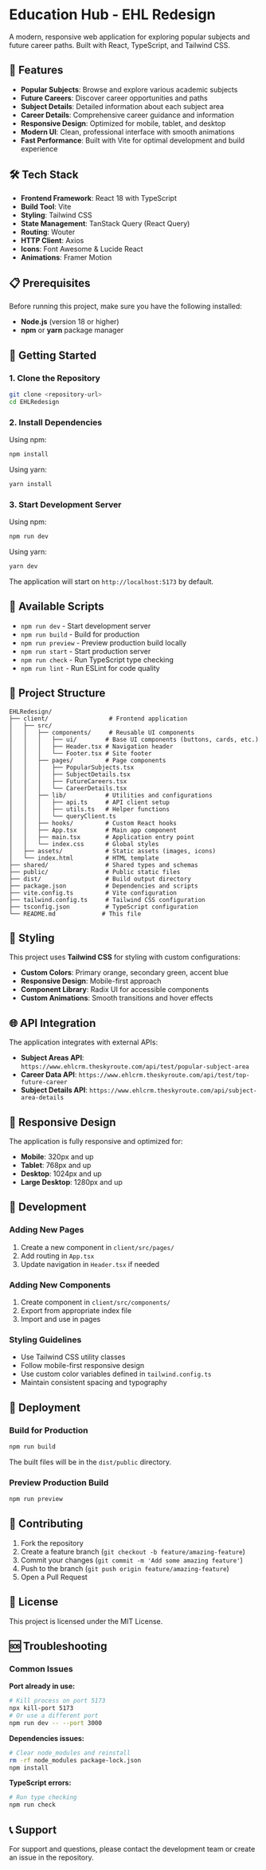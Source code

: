 # Education Hub - EHL Redesign

A modern, responsive web application for exploring popular subjects and future career paths. Built with React, TypeScript, and Tailwind CSS.

## 🚀 Features

- **Popular Subjects**: Browse and explore various academic subjects
- **Future Careers**: Discover career opportunities and paths
- **Subject Details**: Detailed information about each subject area
- **Career Details**: Comprehensive career guidance and information
- **Responsive Design**: Optimized for mobile, tablet, and desktop
- **Modern UI**: Clean, professional interface with smooth animations
- **Fast Performance**: Built with Vite for optimal development and build experience

## 🛠️ Tech Stack

- **Frontend Framework**: React 18 with TypeScript
- **Build Tool**: Vite
- **Styling**: Tailwind CSS
- **State Management**: TanStack Query (React Query)
- **Routing**: Wouter
- **HTTP Client**: Axios
- **Icons**: Font Awesome & Lucide React
- **Animations**: Framer Motion

## 📋 Prerequisites

Before running this project, make sure you have the following installed:

- **Node.js** (version 18 or higher)
- **npm** or **yarn** package manager

## 🚀 Getting Started

### 1. Clone the Repository

```bash
git clone <repository-url>
cd EHLRedesign
```

### 2. Install Dependencies

Using npm:

```bash
npm install
```

Using yarn:

```bash
yarn install
```

### 3. Start Development Server

Using npm:

```bash
npm run dev
```

Using yarn:

```bash
yarn dev
```

The application will start on `http://localhost:5173` by default.

## 📜 Available Scripts

- `npm run dev` - Start development server
- `npm run build` - Build for production
- `npm run preview` - Preview production build locally
- `npm run start` - Start production server
- `npm run check` - Run TypeScript type checking
- `npm run lint` - Run ESLint for code quality

## 📁 Project Structure

```
EHLRedesign/
├── client/                 # Frontend application
│   ├── src/
│   │   ├── components/     # Reusable UI components
│   │   │   ├── ui/        # Base UI components (buttons, cards, etc.)
│   │   │   ├── Header.tsx # Navigation header
│   │   │   └── Footer.tsx # Site footer
│   │   ├── pages/         # Page components
│   │   │   ├── PopularSubjects.tsx
│   │   │   ├── SubjectDetails.tsx
│   │   │   ├── FutureCareers.tsx
│   │   │   └── CareerDetails.tsx
│   │   ├── lib/           # Utilities and configurations
│   │   │   ├── api.ts     # API client setup
│   │   │   ├── utils.ts   # Helper functions
│   │   │   └── queryClient.ts
│   │   ├── hooks/         # Custom React hooks
│   │   ├── App.tsx        # Main app component
│   │   ├── main.tsx       # Application entry point
│   │   └── index.css      # Global styles
│   ├── assets/            # Static assets (images, icons)
│   └── index.html         # HTML template
├── shared/                # Shared types and schemas
├── public/                # Public static files
├── dist/                  # Build output directory
├── package.json           # Dependencies and scripts
├── vite.config.ts         # Vite configuration
├── tailwind.config.ts     # Tailwind CSS configuration
├── tsconfig.json          # TypeScript configuration
└── README.md             # This file
```

## 🎨 Styling

This project uses **Tailwind CSS** for styling with custom configurations:

- **Custom Colors**: Primary orange, secondary green, accent blue
- **Responsive Design**: Mobile-first approach
- **Component Library**: Radix UI for accessible components
- **Custom Animations**: Smooth transitions and hover effects

## 🌐 API Integration

The application integrates with external APIs:

- **Subject Areas API**: `https://www.ehlcrm.theskyroute.com/api/test/popular-subject-area`
- **Career Data API**: `https://www.ehlcrm.theskyroute.com/api/test/top-future-career`
- **Subject Details API**: `https://www.ehlcrm.theskyroute.com/api/subject-area-details`

## 📱 Responsive Design

The application is fully responsive and optimized for:

- **Mobile**: 320px and up
- **Tablet**: 768px and up
- **Desktop**: 1024px and up
- **Large Desktop**: 1280px and up

## 🔧 Development

### Adding New Pages

1. Create a new component in `client/src/pages/`
2. Add routing in `App.tsx`
3. Update navigation in `Header.tsx` if needed

### Adding New Components

1. Create component in `client/src/components/`
2. Export from appropriate index file
3. Import and use in pages

### Styling Guidelines

- Use Tailwind CSS utility classes
- Follow mobile-first responsive design
- Use custom color variables defined in `tailwind.config.ts`
- Maintain consistent spacing and typography

## 🚀 Deployment

### Build for Production

```bash
npm run build
```

The built files will be in the `dist/public` directory.

### Preview Production Build

```bash
npm run preview
```

## 🤝 Contributing

1. Fork the repository
2. Create a feature branch (`git checkout -b feature/amazing-feature`)
3. Commit your changes (`git commit -m 'Add some amazing feature'`)
4. Push to the branch (`git push origin feature/amazing-feature`)
5. Open a Pull Request

## 📄 License

This project is licensed under the MIT License.

## 🆘 Troubleshooting

### Common Issues

**Port already in use:**

```bash
# Kill process on port 5173
npx kill-port 5173
# Or use a different port
npm run dev -- --port 3000
```

**Dependencies issues:**

```bash
# Clear node_modules and reinstall
rm -rf node_modules package-lock.json
npm install
```

**TypeScript errors:**

```bash
# Run type checking
npm run check
```

## 📞 Support

For support and questions, please contact the development team or create an issue in the repository.
